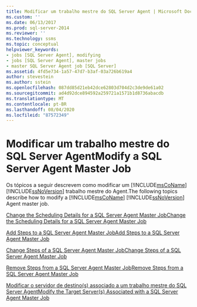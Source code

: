 ```yaml
---
title: Modificar um trabalho mestre do SQL Server Agent | Microsoft Docs
ms.custom: ''
ms.date: 06/13/2017
ms.prod: sql-server-2014
ms.reviewer: ''
ms.technology: ssms
ms.topic: conceptual
helpviewer_keywords:
- jobs [SQL Server Agent], modifying
- jobs [SQL Server Agent], master jobs
- master SQL Server Agent job [SQL Server]
ms.assetid: 4fd5e734-1a57-47d7-b3af-03a726b619a4
author: stevestein
ms.author: sstein
ms.openlocfilehash: 087dd85d21eb42dce62803d704d2c3de9de61a02
ms.sourcegitcommit: ad4d92dce894592a259721a1571b1d8736abacdb
ms.translationtype: MT
ms.contentlocale: pt-BR
ms.lasthandoff: 08/04/2020
ms.locfileid: "87572349"
---
```

# <a name="modify-a-sql-server-agent-master-job"></a><span data-ttu-id="d1522-102">Modificar um trabalho mestre do SQL Server Agent</span><span class="sxs-lookup"><span data-stu-id="d1522-102">Modify a SQL Server Agent Master Job</span></span>
  <span data-ttu-id="d1522-103">Os tópicos a seguir descrevem como modificar um [!INCLUDE[msCoName](../../includes/msconame-md.md)] [!INCLUDE[ssNoVersion](../../includes/ssnoversion-md.md)] trabalho mestre do Agent.</span><span class="sxs-lookup"><span data-stu-id="d1522-103">The following topics describe how to modify a [!INCLUDE[msCoName](../../includes/msconame-md.md)] [!INCLUDE[ssNoVersion](../../includes/ssnoversion-md.md)] Agent master job.</span></span>  
  
 [<span data-ttu-id="d1522-104">Change the Scheduling Details for a SQL Server Agent Master Job</span><span class="sxs-lookup"><span data-stu-id="d1522-104">Change the Scheduling Details for a SQL Server Agent Master Job</span></span>](change-the-scheduling-details-for-a-sql-server-agent-master-job.md)  
  
 [<span data-ttu-id="d1522-105">Add Steps to a SQL Server Agent Master Job</span><span class="sxs-lookup"><span data-stu-id="d1522-105">Add Steps to a SQL Server Agent Master Job</span></span>](../object/add-steps-to-a-sql-server-agent-master-job.md)  
  
 [<span data-ttu-id="d1522-106">Change Steps of a SQL Server Agent Master Job</span><span class="sxs-lookup"><span data-stu-id="d1522-106">Change Steps of a SQL Server Agent Master Job</span></span>](change-steps-of-a-sql-server-agent-master-job.md)  
  
 [<span data-ttu-id="d1522-107">Remove Steps from a SQL Server Agent Master Job</span><span class="sxs-lookup"><span data-stu-id="d1522-107">Remove Steps from a SQL Server Agent Master Job</span></span>](remove-steps-from-a-sql-server-agent-master-job.md)  
  
 [<span data-ttu-id="d1522-108">Modificar o servidor de destino&#40;s&#41; associado a um trabalho mestre do SQL Server Agent</span><span class="sxs-lookup"><span data-stu-id="d1522-108">Modify the Target Server&#40;s&#41; Associated with a SQL Server Agent Master Job</span></span>](modify-the-target-server-s-associated-with-a-sql-server-agent-master-job.md)  
  
  
